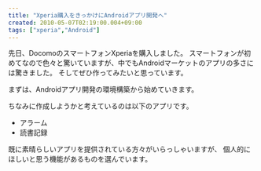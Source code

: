 ```yaml
---
title: "Xperia購入をきっかけにAndroidアプリ開発へ"
created: 2010-05-07T02:19:00.004+09:00
tags: ["xperia","Android"]
---
```

先日、DocomoのスマートフォンXperiaを購入しました。
スマートフォンが初めてなので色々と驚いていますが、中でもAndroidマーケットのアプリの多さには驚きました。
そしてぜひ作ってみたいと思っています。
<!--more-->
まずは、Androidアプリ開発の環境構築から始めていきます。

ちなみに作成しようかと考えているのは以下のアプリです。

-  アラーム
- 読書記録

既に素晴らしいアプリを提供されている方々がいらっしゃいますが、
個人的にほしいと思う機能があるものを選んでいます。
